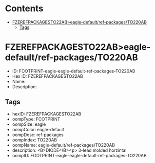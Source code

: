 



Contents
========

* [FZEREFPACKAGESTO22AB>eagle-default/ref-packages/TO220AB](#fzerefpackagesto22abeagle-defaultref-packagesto220ab)
	* [Tags](#tags)

# FZEREFPACKAGESTO22AB>eagle-default/ref-packages/TO220AB

- ID: FOOTPRINT-eagle-eagle-default-ref-packages-TO220AB
- Hex ID: FZEREFPACKAGESTO22AB
- Name: 
- Description: 

## Tags

- hexID: FZEREFPACKAGESTO22AB
- oompType: FOOTPRINT
- oompSize: eagle
- oompColor: eagle-default
- oompDesc: ref-packages
- oompIndex: TO220AB
- oompName: eagle-default/ref-packages/TO220AB
- description: &lt;B&gt;DIODE&lt;/B&gt;&lt;p&gt;&#xD;
3-lead molded horzintal
- oompID: FOOTPRINT-eagle-eagle-default-ref-packages-TO220AB
